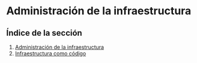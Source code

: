 # Administración de la infraestructura

## Índice de la sección

1. [Administración de la infraestructura](./admin-infra.md)
2. [Infraestructura como código](./infra-como-codigo.md)
